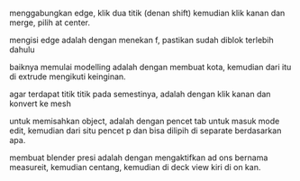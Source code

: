 menggabungkan edge, klik dua titik (denan shift) kemudian klik kanan dan merge, pilih at center.

mengisi edge adalah dengan menekan f, pastikan sudah diblok terlebih dahulu

baiknya memulai modelling adalah dengan membuat kota, kemudian dari itu di extrude mengikuti keinginan. 	

agar terdapat titik titik pada semestinya, adalah dengan klik kanan dan konvert ke mesh

untuk memisahkan object, adalah dengan pencet tab untuk masuk mode edit, kemudian dari situ pencet p dan bisa dilipih di separate berdasarkan apa. 

membuat blender presi adalah dengan mengaktifkan ad ons bernama measureit, kemudian centang, kemudian di deck view kiri di on kan.
























